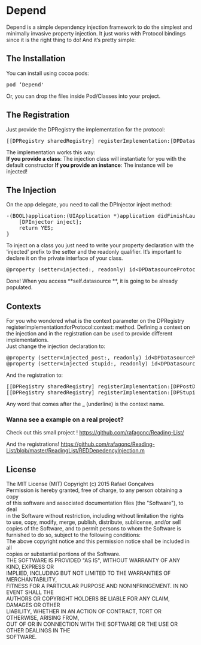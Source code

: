 # Depend
  
Depend is a simple dependency injection framework to do the simplest and minimally invasive property injection. It just works with Protocol bindings since it is the right thing to do! And it’s pretty simple:  


## The Installation
  
You can install using cocoa pods:  
<pre>pod ‘Depend'</pre>  

Or, you can drop the files inside Pod/Classes into your project.

## The Registration
  
Just provide the DPRegistry the implementation for the protocol:  
<pre>[[DPRegistry sharedRegistry] registerImplementation:[DPDatasource class] forProtocol:@protocol(DPDatasourceProtocol) context:nil];</pre>  
The implementation works this way:  
**If you provide a class**: The injection class will instantiate for you with the default constructor   **If you provide an instance**: The instance will be injected!  


## The Injection

On the app delegate, you need to call the DPInjector inject method:
<pre>-(BOOL)application:(UIApplication *)application didFinishLaunchingWithOptions:(NSDictionary *)launchOptions {
    [DPInjector inject];
    return YES;
}
</pre>
  
To inject on a class you just need to write your property declaration with the 'injected' prefix to the setter and the readonly qualifier. It’s important to declare it on the private interface of your class.  
<pre>@property (setter=injected:, readonly) id&lt;DPDatasourceProtocol&gt; datasource;</pre>  
Done! When you access **self.datasource **, it is going to be already populated.  


## Contexts
  
For you who wondered what is the context parameter on the DPRegistry registerImplementation:forProtocol:context: method. Defining a context on the injection and in the registration can be used to provide different implementations.  
Just change the injection declaration to:  
<pre>@property (setter=injected_post:, readonly) id&lt;DPDatasourceProtocol&gt; postDatasource;  
@property (setter=injected_stupid:, readonly) id&lt;DPDatasourceProtocol&gt; anotherStupidDatasource;</pre>  
And the registration to:  
<pre>[[DPRegistry sharedRegistry] registerImplementation:[DPPostDatasource class] forProtocol:@protocol(DPDatasourceProtocol) context:@“post”];
[[DPRegistry sharedRegistry] registerImplementation:[DPStupidDatasource class] forProtocol:@protocol(DPDatasourceProtocol) context:@“stupid”];</pre>  
Any word that comes after the _ (underline) is the context name.  

### Wanna see a example on a real project? 

Check out this small project !
https://github.com/rafagonc/Reading-List/

And the registrations!
https://github.com/rafagonc/Reading-List/blob/master/ReadingList/REDDepedencyInjection.m

## License
  
The MIT License (MIT)
Copyright (c) 2015 Rafael Gonçalves  
Permission is hereby granted, free of charge, to any person obtaining a copy  
of this software and associated documentation files (the "Software"), to deal  
in the Software without restriction, including without limitation the rights  
to use, copy, modify, merge, publish, distribute, sublicense, and/or sell  
copies of the Software, and to permit persons to whom the Software is  
furnished to do so, subject to the following conditions:  
The above copyright notice and this permission notice shall be included in all  
copies or substantial portions of the Software.  
THE SOFTWARE IS PROVIDED "AS IS", WITHOUT WARRANTY OF ANY KIND, EXPRESS OR  
IMPLIED, INCLUDING BUT NOT LIMITED TO THE WARRANTIES OF MERCHANTABILITY,  
FITNESS FOR A PARTICULAR PURPOSE AND NONINFRINGEMENT. IN NO EVENT SHALL THE  
AUTHORS OR COPYRIGHT HOLDERS BE LIABLE FOR ANY CLAIM, DAMAGES OR OTHER  
LIABILITY, WHETHER IN AN ACTION OF CONTRACT, TORT OR OTHERWISE, ARISING FROM,  
OUT OF OR IN CONNECTION WITH THE SOFTWARE OR THE USE OR OTHER DEALINGS IN THE  
SOFTWARE.
